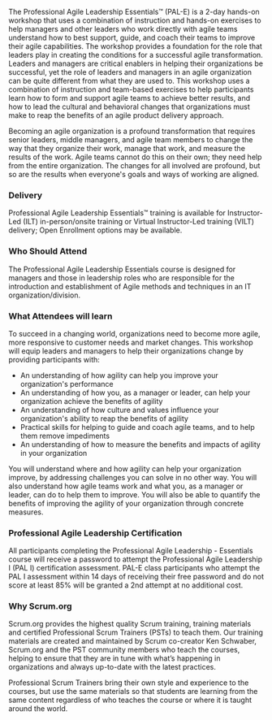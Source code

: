 <!-- professional-agile-leadership-essentials-->


The Professional Agile Leadership Essentials™ (PAL-E) is a 2-day hands-on workshop that uses a combination of instruction and hands-on exercises to help managers and other leaders who work directly with agile teams understand how to best support, guide, and coach their teams to improve their agile capabilities. The workshop provides a foundation for the role that leaders play in creating the conditions for a successful agile transformation. Leaders and managers are critical enablers in helping their organizations be successful, yet the role of leaders and managers in an agile organization can be quite different from what they are used to.  This workshop uses a  combination of instruction and team-based exercises to help participants learn how to form and support agile teams to  achieve better results, and how to lead the cultural and behavioral changes that organizations must make to reap the benefits of an agile product delivery approach.

Becoming an agile organization is a profound transformation that requires senior leaders, middle managers, and agile team members to change the way that they organize their work, manage that work, and measure the results of the work. Agile teams cannot do this on their own; they need help from the entire organization. The changes for all involved are profound, but so are the results when everyone's goals and ways of working are aligned.


### Delivery

Professional Agile Leadership Essentials™ training is available for Instructor-Led (ILT) in-person/onsite training or Virtual Instructor-Led training (VILT) delivery; Open Enrollment options may be available.


### Who Should Attend

The Professional Agile Leadership Essentials course is designed for managers and those in leadership roles who are responsible for the introduction and establishment of Agile methods and techniques in an IT organization/division.


### What Attendees will learn

To succeed in a changing world, organizations need to become more agile, more responsive to customer needs and market changes. This workshop will equip leaders and managers to help their organizations change by providing participants with:

- An understanding of how agility can help you improve your organization's performance
- An understanding of how you, as a manager or leader, can help your organization achieve the benefits of agility
- An understanding of how culture and values influence your organization's ability to reap the benefits of agility
- Practical skills for helping to guide and coach agile teams, and to help them remove impediments
- An understanding of how to measure the benefits and impacts of agility in your organization

You will understand where and how agility can help your organization improve, by addressing challenges you can solve in no other way. You will also understand how agile teams work and what you, as a manager or leader, can do to help them to improve. You will also be able to quantify the benefits of improving the agility of your organization through concrete measures.


### Professional Agile Leadership Certification

All participants completing the Professional Agile Leadership - Essentials course will receive a password to attempt the Professional Agile Leadership I (PAL I) certification assessment. PAL-E class participants who attempt the PAL I assessment within 14 days of receiving their free password and do not score at least 85% will be granted a 2nd attempt at no additional cost.


### Why Scrum.org
Scrum.org provides the highest quality Scrum training, training materials and certified Professional Scrum Trainers (PSTs) to teach them. Our training materials are created and maintained by Scrum co-creator Ken Schwaber, Scrum.org and the PST community members who teach the courses, helping to ensure that they are in tune with what’s happening in organizations and always up-to-date with the latest practices.

Professional Scrum Trainers bring their own style and experience to the courses, but use the same materials so that students are learning from the same content regardless of who teaches the course or where it is taught around the world.
